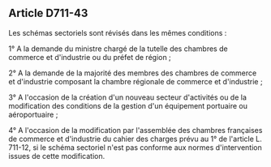 Article D711-43
----
Les schémas sectoriels sont révisés dans les mêmes conditions :

1° A la demande du ministre chargé de la tutelle des chambres de commerce et
d'industrie ou du préfet de région ;

2° A la demande de la majorité des membres des chambres de commerce et
d'industrie composant la chambre régionale de commerce et d'industrie ;

3° A l'occasion de la création d'un nouveau secteur d'activités ou de la
modification des conditions de la gestion d'un équipement portuaire ou
aéroportuaire ;

4° A l'occasion de la modification par l'assemblée des chambres françaises de
commerce et d'industrie du cahier des charges prévu au 1° de l'article L.
711-12, si le schéma sectoriel n'est pas conforme aux normes d'intervention
issues de cette modification.
